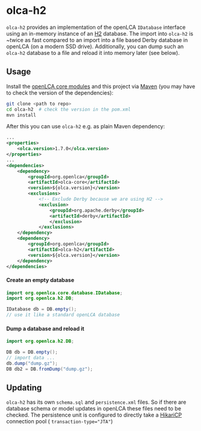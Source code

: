 # olca-h2
`olca-h2` provides an implementation of the openLCA `IDatabase` interface using
an in-memory instance of an [H2](http://www.h2database.com) database. The import
into `olca-h2` is ~twice as fast compared to an import into a file based Derby
database in openLCA (on a modern SSD drive). Additionally, you can dump such
an `olca-h2` database to a file and reload it into memory later (see below). 

## Usage
Install the [openLCA core modules](https://github.com/GreenDelta/olca-modules)
and this project via [Maven](https://maven.apache.org/) (you may have to check
the version of the dependencies):

```bash
git clone <path to repo>
cd olca-h2  # check the version in the pom.xml
mvn install
``` 

After this you can use `olca-h2` e.g. as plain Maven dependency:

```xml
...
<properties>
    <olca.version>1.7.0</olca.version>
</properties>
...
<dependencies>
    <dependency>
        <groupId>org.openlca</groupId>
        <artifactId>olca-core</artifactId>
        <version>${olca.version}</version>
        <exclusions>
            <!-- Exclude Derby because we are using H2 -->
            <exclusion>
                <groupId>org.apache.derby</groupId>
                <artifactId>derby</artifactId>
                </exclusion>
            </exclusions>
    </dependency>
    <dependency>
        <groupId>org.openlca</groupId>
        <artifactId>olca-h2</artifactId>
        <version>${olca.version}</version>
    </dependency>
</dependencies>
```

#### Create an empty database

```java
import org.openlca.core.database.IDatabase;
import org.openlca.h2.DB;

IDatabase db = DB.empty();
// use it like a standard openLCA database
```

#### Dump a database and reload it

```java
import org.openlca.h2.DB;

DB db = DB.empty();
// import data ...
db.dump("dump.gz");
DB db2 = DB.fromDump("dump.gz");
```

## Updating
`olca-h2` has its own `schema.sql` and `persistence.xml` files. So if there
are database schema or model updates in openLCA these files need to be checked.
The persistence unit is configured to directly take a
[HikariCP](https://github.com/brettwooldridge/HikariCP) connection pool (
`transaction-type="JTA"`)
